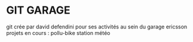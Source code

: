 # GIT GARAGE
git crée par david defendini pour ses activités au sein du garage ericsson
projets en cours : 
pollu-bike
station météo
